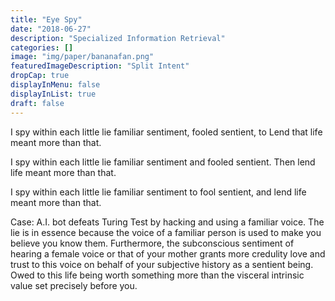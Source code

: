 ```yaml
---
title: "Eye Spy"
date: "2018-06-27"
description: "Specialized Information Retrieval"
categories: []
image: "img/paper/bananafan.png"
featuredImageDescription: "Split Intent"
dropCap: true
displayInMenu: false
displayInList: true
draft: false
---
```


I spy within each little lie
familiar sentiment, fooled sentient, to
Lend that life meant more than that.

I spy within each little lie
familiar sentiment and fooled sentient.
Then lend life meant more than that.

I spy within each little lie
familiar sentiment to fool sentient, and
lend life meant more than that.

Case: A.I. bot defeats Turing Test by hacking and using a familiar voice.
The lie is in essence because the voice of a familiar person is used to make you believe you know them. Furthermore, the subconscious sentiment of hearing a female voice or that of your mother grants more credulity love and trust to this voice on behalf of your subjective history as a sentient being. Owed to this life being worth something more than the visceral intrinsic value set precisely before you.

